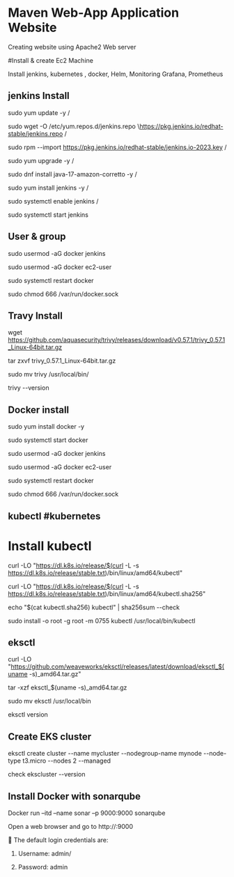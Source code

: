 # Maven Web-App Application Website

Creating website using Apache2 Web server

#Install & create Ec2 Machine 

Install jenkins, kubernetes , docker, Helm, Monitoring Grafana, Prometheus 

jenkins Install
----------------------------------------------
sudo yum update -y /

sudo wget -O /etc/yum.repos.d/jenkins.repo \https://pkg.jenkins.io/redhat-stable/jenkins.repo /

sudo rpm --import https://pkg.jenkins.io/redhat-stable/jenkins.io-2023.key /

sudo yum upgrade -y /

sudo dnf install java-17-amazon-corretto -y /

sudo yum install jenkins -y /

sudo systemctl enable jenkins /

sudo systemctl start jenkins

User & group 
--------------------------------------------------
sudo usermod -aG docker jenkins

sudo usermod -aG docker ec2-user

sudo systemctl restart docker

sudo chmod 666 /var/run/docker.sock

Travy Install
-----------------------------------------------------
wget https://github.com/aquasecurity/trivy/releases/download/v0.57.1/trivy_0.57.1_Linux-64bit.tar.gz

tar zxvf trivy_0.57.1_Linux-64bit.tar.gz

sudo mv trivy /usr/local/bin/

trivy --version

Docker install 
-------------------------------------------------
sudo yum install docker -y

sudo systemctl start docker

sudo usermod -aG docker jenkins

sudo usermod -aG docker ec2-user

sudo systemctl restart docker

sudo chmod 666 /var/run/docker.sock

kubectl #kubernetes 
------------------------------------------------
# Install kubectl

curl -LO "https://dl.k8s.io/release/$(curl -L -s https://dl.k8s.io/release/stable.txt)/bin/linux/amd64/kubectl"

curl -LO "https://dl.k8s.io/release/$(curl -L -s https://dl.k8s.io/release/stable.txt)/bin/linux/amd64/kubectl.sha256"

echo "$(cat kubectl.sha256) kubectl" | sha256sum --check

sudo install -o root -g root -m 0755 kubectl /usr/local/bin/kubectl

eksctl
------------------------------------------------
curl -LO "https://github.com/weaveworks/eksctl/releases/latest/download/eksctl_$(uname -s)_amd64.tar.gz"

tar -xzf eksctl_$(uname -s)_amd64.tar.gz

sudo mv eksctl /usr/local/bin

eksctl version


Create EKS cluster
-----------------------------------------------------
eksctl create cluster --name mycluster --nodegroup-name mynode --node-type t3.micro --nodes 2 --managed

check ekscluster --version


Install Docker with sonarqube
-----------------------------------------------------
Docker run –itd –name sonar –p 9000:9000 sonarqube

 Open a web browser and go to http://<your-server-ip>:9000
 
 The default login credentials are:

1. Username: admin/
   
3. Password: admin

